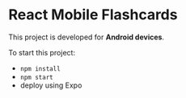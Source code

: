 # React Mobile Flashcards

This  project is developed for **Android devices**.

To start this project:

  - `npm install`
  - `npm start`
  - deploy using Expo
  
